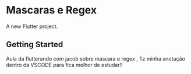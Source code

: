 # Mascaras e Regex

A new Flutter project.

## Getting Started

<p>Aula da flutterando com jacob sobre mascara e regex , fiz minha anotação dentro da VSCODE para fica melhor de estudar!!
